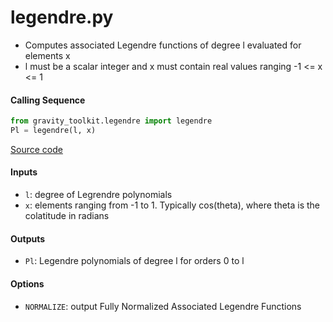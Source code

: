 legendre.py
===========

 - Computes associated Legendre functions of degree l evaluated for elements x   
 - l must be a scalar integer and x must contain real values ranging -1 <= x <= 1  

#### Calling Sequence
```python
from gravity_toolkit.legendre import legendre
Pl = legendre(l, x)
```
[Source code](https://github.com/tsutterley/read-GRACE-harmonics/blob/main/gravity_toolkit/legendre.py)

#### Inputs
 - `l`: degree of Legrendre polynomials  
 - `x`: elements ranging from -1 to 1. Typically cos(theta), where theta is the colatitude in radians  

#### Outputs
 - `Pl`: Legendre polynomials of degree l for orders 0 to l  

#### Options
 - `NORMALIZE`: output Fully Normalized Associated Legendre Functions  